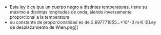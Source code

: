 - Esta ley dice que un cuerpo negro a distintas temperaturas, tiene su máximo a distintas longitudes de onda, siendo inversamente proporcional a la temperatura.
- su constante de proporcionalidad es de 2.897771955...×10^-3 m⋅K
![[Ley de desplazamiento de Wien.png]]